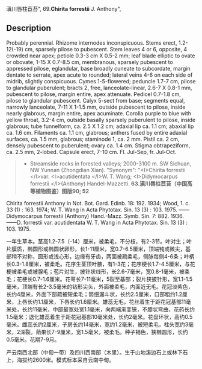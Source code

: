 滇川唇柱苣苔",
69.**Chirita forrestii** J. Anthony",

## Description
Probably perennial. Rhizome internodes inconspicuous. Stems erect, 1.2-12(-19) cm, sparsely pilose to pubescent. Stem leaves 4 or 6, opposite, 4 crowded near apex; petiole 0.3-3 cm X 0.5-2 mm; leaf blade elliptic to ovate or obovate, 1-15 X 0.7-8.5 cm, membranous, sparsely pubescent to appressed pilose, eglandular, base broadly cuneate to subcordate, margin dentate to serrate, apex acute to rounded; lateral veins 4-6 on each side of midrib, slightly conspicuous. Cymes 1-5-flowered; peduncle 1.7-7 cm, pilose to glandular puberulent; bracts 2, free, lanceolate-linear, 2.6-7 X 0.8-1 mm, pubescent to pilose, margin entire, apex attenuate. Pedicel 0.7-1.8 cm, pilose to glandular pubescent. Calyx 5-sect from base; segments equal, narrowly lanceolate, 7-11 X 1-1.5 mm, outside pubescent to pilose, inside nearly glabrous, margin entire, apex acuminate. Corolla purple to blue with yellow throat, 3.2-4 cm, outside basally sparsely puberulent to pilose, inside glabrous; tube funnelform, ca. 2.5 X 1.2 cm; adaxial lip ca. 1.1 cm; abaxial lip ca. 1.6 cm. Filaments ca. 1.1 cm, glabrous; anthers fused by entire adaxial surfaces, ca. 1.5 mm, glabrous; staminode 1, ca. 2 mm. Pistil ca. 2 cm, densely pubescent to puberulent; ovary ca. 1.4 cm. Stigma obtrapeziform, ca. 2.5 mm, 2-lobed. Capsule erect, 7-10 cm. Fl. Jul-Sep, fr. Jul-Oct.

> * Streamside rocks in forested valleys; 2000-3100 m. SW Sichuan, NW Yunnan (Zhongdian Xian).
  "Synonym": "&lt;I&gt;Chirita forrestii &lt;/I&gt;var. &lt;I&gt;acutidentata &lt;/I&gt;W. T. Wang; &lt;I&gt;Didymocarpus forrestii &lt;/I&gt;(Anthony) Handel-Mazzetti.
**63.滇川唇柱苣苔（中国高等植物图鉴）图版90; 52**

Chirita forrestii Anthony in Not. Bot. Gard. Edinb. 18: 192. 1934; Wood, 1. c. 33 (1) : 163. 1974; W. T. Wang in Acta Phytotax. Sin. 13 (3) : 103. 1975. ——Didymocarpus forrestii (Anthony) Hand.-Mazz. Symb. Sin. 7: 882. 1936. ——D. forrestii var. acutidentata W. T. Wang in Acta Phytotax. Sin. 13 (3) : 103. 1975.

一年生草本。茎高1.2-7.5（-14）厘米，被柔毛，不分枝，有2-3节。叶对生；叶片膜质，椭圆形或椭圆状卵形，长1-11厘米，宽0.7-6.5厘米，顶端钝或微尖，基部稍不对称，圆形或浅心形，边缘有牙齿，两面被疏柔毛，侧脉每侧4-6条；叶柄长0.3-1.8厘米，被柔毛。花序生茎顶叶腋，有1-3花；花序梗长1.7-4.5厘米，与花梗被柔毛或被腺毛；苞片对生，披针状线形，长2.6-7毫米，宽0.8-1毫米，被柔毛；花梗长0.7-1.6厘米。花萼长7-11毫米，5裂至基部；裂片狭披针形，宽1.1-1.5毫米，顶端有长2-3.5毫米的钻形尖头，外面被柔毛，内面近无毛。花冠淡紫色，长约4厘米，外面下部疏被短柔毛；筒细漏斗状，长约2.5厘米，口部粗约1.2厘米，上唇长约1.1厘米，下唇长约1.6厘米。雄蕊无毛，花丝着生于距花冠基部11毫米处，长约11毫米，中部最宽处宽1.1毫米，向两端渐变狭，不膝状弯曲，花药长约1.5毫米；退化雄蕊着生于距花冠基部10毫米处，长约2毫米。花盘环状，高约0.5毫米。雌蕊长约2厘米，子房长约14毫米，宽约1.2毫米，被短柔毛，柱头宽约3毫米，2深裂。蒴果长7-9厘米，宽1.5毫米，被柔毛。种子褐色，狭椭圆形，长约0.5毫米。花期7-9月。

产云南西北部（中甸一带）及四川西南部（木里）。生于山地溪边石上或林下石上，海拔约2600米。模式标本采自云南中甸。
